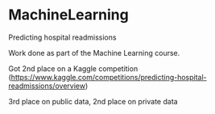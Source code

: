# MachineLearning
Predicting hospital readmissions

Work done as part of the Machine Learning course.

Got 2nd place on a Kaggle competition (https://www.kaggle.com/competitions/predicting-hospital-readmissions/overview)

3rd place on public data, 2nd place on private data

